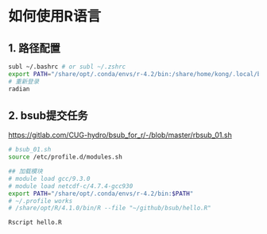 
<h1>如何使用R语言</h1>

## 1. 路径配置
```bash
subl ~/.bashrc # or subl ~/.zshrc
export PATH="/share/opt/.conda/envs/r-4.2/bin:/share/home/kong/.local/bin:$PATH"
# 重新登录
radian
```

## 2. bsub提交任务

<https://gitlab.com/CUG-hydro/bsub_for_r/-/blob/master/rbsub_01.sh>

```bash
# bsub_01.sh
source /etc/profile.d/modules.sh

## 加载模块
# module load gcc/9.3.0
# module load netcdf-c/4.7.4-gcc930
export PATH="/share/opt/.conda/envs/r-4.2/bin:$PATH"
# ~/.profile works
# /share/opt/R/4.1.0/bin/R --file "~/github/bsub/hello.R"

Rscript hello.R
```
